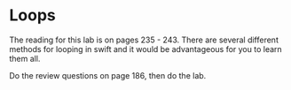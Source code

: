 # Loops

The reading for this lab is on pages 235 - 243.  There are several different methods for looping
in swift and it would be advantageous for you to learn them all.

Do the review questions on page 186, then do the lab.
